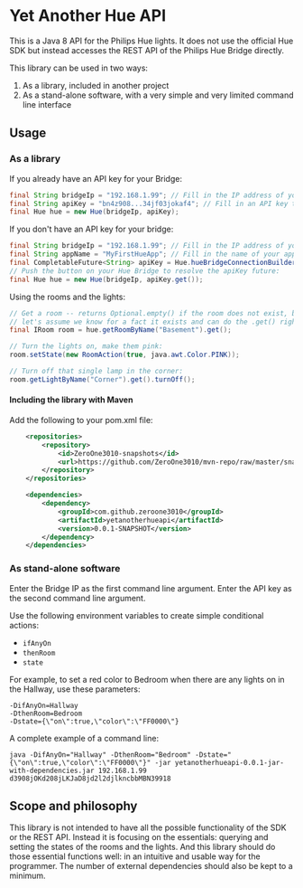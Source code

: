 Yet Another Hue API
===================

This is a Java 8 API for the Philips Hue lights. It does not use the official 
Hue SDK but instead accesses the REST API of the Philips Hue Bridge directly.

This library can be used in two ways: 
1. As a library, included in another project
2. As a stand-alone software, with a very simple and very limited command line interface

Usage
-----

### As a library 

If you already have an API key for your Bridge:

```java
final String bridgeIp = "192.168.1.99"; // Fill in the IP address of your Bridge
final String apiKey = "bn4z908...34jf03jokaf4"; // Fill in an API key to access your Bridge
final Hue hue = new Hue(bridgeIp, apiKey);
```

If you don't have an API key for your bridge:
```java
final String bridgeIp = "192.168.1.99"; // Fill in the IP address of your Bridge
final String appName = "MyFirstHueApp"; // Fill in the name of your application
final CompletableFuture<String> apiKey = Hue.hueBridgeConnectionBuilder(bridgeIp).initializeApiConnection(appName);
// Push the button on your Hue Bridge to resolve the apiKey future:
final Hue hue = new Hue(bridgeIp, apiKey.get());
```

Using the rooms and the lights:

```java
// Get a room -- returns Optional.empty() if the room does not exist, but 
// let's assume we know for a fact it exists and can do the .get() right away:
final IRoom room = hue.getRoomByName("Basement").get();

// Turn the lights on, make them pink:
room.setState(new RoomAction(true, java.awt.Color.PINK));

// Turn off that single lamp in the corner:
room.getLightByName("Corner").get().turnOff();
```

#### Including the library with Maven

Add the following to your pom.xml file:

```xml
    <repositories>
        <repository>
            <id>ZeroOne3010-snapshots</id>
            <url>https://github.com/ZeroOne3010/mvn-repo/raw/master/snapshots</url>
        </repository>
    </repositories>

    <dependencies>
        <dependency>
            <groupId>com.github.zeroone3010</groupId>
            <artifactId>yetanotherhueapi</artifactId>
            <version>0.0.1-SNAPSHOT</version>
        </dependency>
    </dependencies>
```

### As stand-alone software

Enter the Bridge IP as the first command line argument. 
Enter the API key as the second command line argument.

Use the following environment variables to create simple conditional actions:
* `ifAnyOn`
* `thenRoom`
* `state`

For example, to set a red color to Bedroom when there are
any lights on in the Hallway, use these parameters:

```
-DifAnyOn=Hallway 
-DthenRoom=Bedroom 
-Dstate={\"on\":true,\"color\":\"FF0000\"}
```

A complete example of a command line:

```
java -DifAnyOn="Hallway" -DthenRoom="Bedroom" -Dstate="{\"on\":true,\"color\":\"FF0000\"}" -jar yetanotherhueapi-0.0.1-jar-with-dependencies.jar 192.168.1.99 d3908jOKd208jLKJaD8jd2l2djlkncbbMBN39918
```

Scope and philosophy
--------------------

This library is not intended to have all the possible functionality of the SDK
or the REST API. Instead it is focusing on the essentials: querying and setting
the states of the rooms and the lights. And this library should do those 
essential functions well: in an intuitive and usable way for the programmer.
The number of external dependencies should also be kept to a minimum.